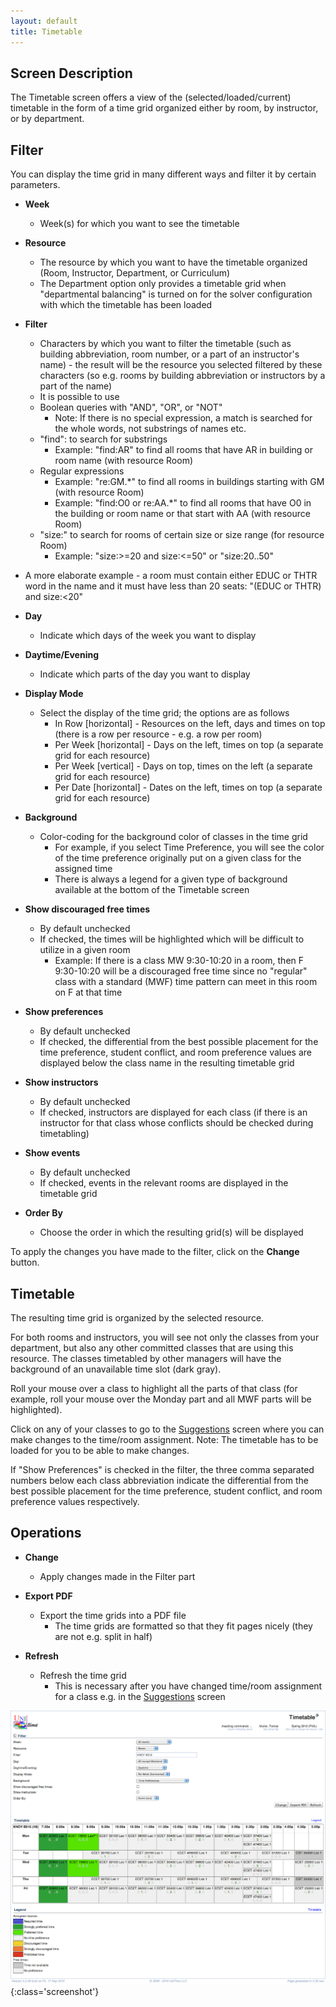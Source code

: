 ```yaml
---
layout: default
title: Timetable
---
```



## Screen Description


 The Timetable screen offers a view of the (selected/loaded/current) timetable in the form of a time grid organized either by room, by instructor, or by department.

## Filter


 You can display the time grid in many different ways and filter it by certain parameters.

* **Week**
	* Week(s) for which you want to see the timetable

* **Resource**
	* The resource by which you want to have the timetable organized (Room, Instructor, Department, or Curriculum)
	* The Department option only provides a timetable grid when "departmental balancing" is turned on for the solver configuration with which the timetable has been loaded

* **Filter**
	* Characters by which you want to filter the timetable (such as building abbreviation, room number, or a part of an instructor's name) - the result will be the resource you selected filtered by these characters (so e.g. rooms by building abbreviation or instructors by a part of the name)
	* It is possible to use
	* Boolean queries with "AND", "OR", or "NOT"
		* Note: If there is no special expression, a match is searched for the whole words, not substrings of names etc.
	* "find": to search for substrings
		* Example: "find:AR" to find all rooms that have AR in building or room name (with resource Room)
	* Regular expressions
		* Example: "re:GM.*" to find all rooms in buildings starting with GM (with resource Room)
		* Example: "find:O0 or re:AA.*" to find all rooms that have O0 in the building or room name or that start with AA (with resource Room)
	* "size:" to search for rooms of certain size or size range (for resource Room)
		* Example: "size:>=20 and size:<=50" or "size:20..50"

* A more elaborate example - a room must contain either EDUC or THTR word in the name and it must have less than 20 seats: "(EDUC or THTR) and size:<20"

* **Day**
	* Indicate which days of the week you want to display

* **Daytime/Evening**
	* Indicate which parts of the day you want to display

* **Display Mode**
	* Select the display of the time grid; the options are as follows
		* In Row [horizontal] - Resources on the left, days and times on top (there is a row per resource - e.g. a row per room)
		* Per Week [horizontal] - Days on the left, times on top (a separate grid for each resource)
		* Per Week [vertical] - Days on top, times on the left (a separate grid for each resource)
		* Per Date [horizontal] - Dates on the left, times on top (a separate grid for each resource)

* **Background**
	* Color-coding for the background color of classes in the time grid
		* For example, if you select Time Preference, you will see the color of the time preference originally put on a given class for the assigned time
		* There is always a legend for a given type of background available at the bottom of the Timetable screen

* **Show discouraged free times**
	* By default unchecked
	* If checked, the times will be highlighted which will be difficult to utilize in a given room
		* Example: If there is a class MW 9:30-10:20 in a room, then F 9:30-10:20 will be a discouraged free time since no "regular" class with a standard (MWF) time pattern can meet in this room on F at that time

* **Show preferences**
	* By default unchecked
	* If checked, the differential from the best possible placement for the time preference, student conflict, and room preference values are displayed below the class name in the resulting timetable grid

* **Show instructors**
	* By default unchecked
	* If checked, instructors are displayed for each class (if there is an instructor for that class whose conflicts should be checked during timetabling)

* **Show events**
	* By default unchecked
	* If checked, events in the relevant rooms are displayed in the timetable grid

* **Order By**
	* Choose the order in which the resulting grid(s) will be displayed


 To apply the changes you have made to the filter, click on the **Change** button.

## Timetable


 The resulting time grid is organized by the selected resource.


 For both rooms and instructors, you will see not only the classes from your department, but also any other committed classes that are using this resource. The classes timetabled by other managers will have the background of an unavailable time slot (dark gray).


 Roll your mouse over a class to highlight all the parts of that class (for example, roll your mouse over the Monday part and all MWF parts will be highlighted).


 Click on any of your classes to go to the [Suggestions](suggestions) screen where you can make changes to the time/room assignment. Note: The timetable has to be loaded for you to be able to make changes.


 If "Show Preferences" is checked in the filter, the three comma separated numbers below each class abbreviation indicate the differential from the best possible placement for the time preference, student conflict, and room preference values respectively.

## Operations

* **Change**
	* Apply changes made in the Filter part

* **Export PDF**
	* Export the time grids into a PDF file
		* The time grids are formatted so that they fit pages nicely (they are not e.g. split in half)

* **Refresh**
	* Refresh the time grid
		* This is necessary after you have changed time/room assignment for a class e.g. in the [Suggestions](suggestions) screen


![Timetable](images/timetable-1.png){:class='screenshot'}
